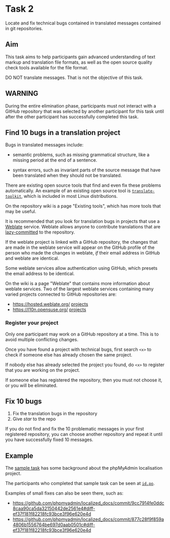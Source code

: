 # Task 2

Locate and fix technical bugs contained in translated messages contained in git repositories.

## Aim

This task aims to help participants gain advanced understanding of text markup and translation
file formats, as well as the open source quality check tools available for the file format.

DO NOT translate messages. That is not the objective of this task.

## WARNING

During the entire elimination phase, participants must not interact with a GitHub repository
that was selected by another participant for this task until after the other participant
has successfully completed this task.

## Find 10 bugs in a translation project

Bugs in translated messages include:

-  semantic problems, such as missing grammatical structure,
   like a missing period at the end of a sentence.

-  syntax errors, such as invariant parts of the source message
   that have been translated when they should not be translated.

There are existing open source tools that find and even fix
these problems automatically.  An example of an existing open source tool is
[`translate-toolkit`](https://en.wikipedia.org/wiki/Translate_Toolkit),
which is included in most Linux distributions.

On the repository wiki is a page "Existing tools", which has more
tools that may be useful.

It is recommended that you look for translation bugs in projects
that use a [Weblate](https://en.wikipedia.org/wiki/Weblate) service.
Weblate allows anyone to contribute translations that are
[lazy-committed](https://docs.weblate.org/en/latest/admin/continuous.html#lazy-commit)
to the repository.

If the weblate project is linked with a GitHub repository, the changes that are
made in the weblate service will appear on the GitHub profile of the person
who made the changes in weblate, *if* their email address in GitHub and weblate
are identical.

Some weblate services allow authentication using GitHub, which presets the
email address to be identical.

On the wiki is a page "Weblate" that contains more information about weblate
services.  Two of the largest weblate services containing many varied
projects connected to GitHub repositories are:

- https://hosted.weblate.org/ [projects](https://hosted.weblate.org/projects/)
- https://l10n.opensuse.org/ [projects](https://l10n.opensuse.org/projects/)

### Register your project

Only one participant may work on a GitHub repository at a time.
This is to avoid multiple conflicting changes.

Once you have found a project with technical bugs, first search `<x>`
to check if someone else has already chosen the same project.

If nobody else has already selected the project you found,
do `<x>` to register that you are working on the project.

If someone else has registered the repository, then you must
not choose it, or you will be eliminated.

## Fix 10 bugs

1. Fix the translation bugs in the repository
2. Give _star_ to the repo

If you do not find and fix the 10 problematic messages in
your first registered repository, you can choose another repository
and repeat it until you have successfully fixed 10 messages.

## Example


The [sample task](https://wikimedia-id.github.io/besutkode/university-sample-task-1-en.html)
has some background about the phpMyAdmin localisation project.

The participants who completed that sample task can be seen at
[`id.po`](https://github.com/phpmyadmin/localized_docs/commits/master/po/id.po).

Examples of small fixes can also be seen there, such as:

- https://github.com/phpmyadmin/localized_docs/commit/9cc7914fe0ddc8caa90ca5da32150442de2561e4#diff-ef37f181f82218fc93bce3f96e620e4d
- https://github.com/phpmyadmin/localized_docs/commit/877c28f9f859a4806b1556764be697d0aab0501c#diff-ef37f181f82218fc93bce3f96e620e4d
